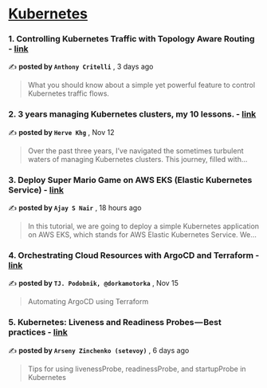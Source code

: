 
<h1><a href=https://medium.com/tag/kubernetes/recommended target="_blank" rel="noopener noreferrer">Kubernetes</a></h1>
<h3>1. Controlling Kubernetes Traffic with Topology Aware Routing - <a href=https://medium.com/itnext/controlling-kubernetes-traffic-with-topology-aware-routing-9b1d51a43bd7?source=tag_recommended_feed---------0-107----------kubernetes----------c173434e_c033_40c8_a701_6bcc79f036be------- target="_blank" rel="noopener noreferrer">link</a></h3>

✍️ **posted by `Anthony Critelli`** <date> , 3 days ago</date>

<blockquote>What you should know about a simple yet powerful feature to control Kubernetes traffic flows.</blockquote>

<h3>2. 3 years managing Kubernetes clusters, my 10 lessons. - <a href=https://medium.com/@hervekhg/3-years-managing-kubernetes-clusters-my-10-lessons-b565a5509f0e?source=tag_recommended_feed---------1-85----------kubernetes----------c173434e_c033_40c8_a701_6bcc79f036be------- target="_blank" rel="noopener noreferrer">link</a></h3>

✍️ **posted by `Herve Khg`** <date> , Nov 12</date>

<blockquote>Over the past three years, I’ve navigated the sometimes turbulent waters of managing Kubernetes clusters. This journey, filled with…</blockquote>

<h3>3. Deploy Super Mario Game on AWS EKS (Elastic Kubernetes Service) - <a href=https://medium.com/@ajaysnair1122/deploy-super-mario-game-on-aws-eks-elastic-kubernetes-service-578e270558b5?source=tag_recommended_feed---------2-84----------kubernetes----------c173434e_c033_40c8_a701_6bcc79f036be------- target="_blank" rel="noopener noreferrer">link</a></h3>

✍️ **posted by `Ajay S Nair`** <date> , 18 hours ago</date>

<blockquote>In this tutorial, we are going to deploy a simple Kubernetes application on AWS EKS, which stands for AWS Elastic Kubernetes Service. We…</blockquote>

<h3>4. Orchestrating Cloud Resources with ArgoCD and Terraform - <a href=https://medium.com/gitconnected/orchestrating-cloud-resources-with-argocd-and-terraform-0e8a16ee24c7?source=tag_recommended_feed---------3-107----------kubernetes----------c173434e_c033_40c8_a701_6bcc79f036be------- target="_blank" rel="noopener noreferrer">link</a></h3>

✍️ **posted by `TJ. Podobnik, @dorkamotorka`** <date> , Nov 15</date>

<blockquote>Automating ArgoCD using Terraform</blockquote>

<h3>5. Kubernetes: Liveness and Readiness Probes — Best practices - <a href=https://medium.com/itnext/kubernetes-liveness-and-readiness-probes-best-practices-768b565ebab0?source=tag_recommended_feed---------4-85----------kubernetes----------c173434e_c033_40c8_a701_6bcc79f036be------- target="_blank" rel="noopener noreferrer">link</a></h3>

✍️ **posted by `Arseny Zinchenko (setevoy)`** <date> , 6 days ago</date>

<blockquote>Tips for using livenessProbe, readinessProbe, and startupProbe in Kubernetes</blockquote>

